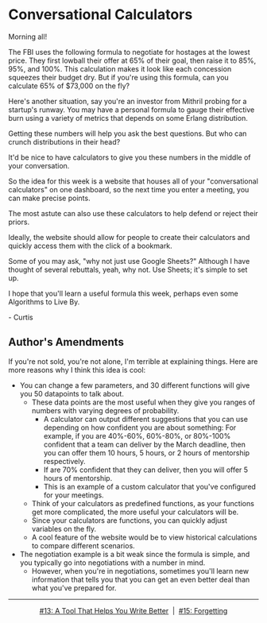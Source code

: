 # Conversational Calculators

Morning all!


The FBI uses the following formula to negotiate for hostages at the lowest price. They first lowball their offer at 65% of their goal, then raise it to 85%, 95%, and 100%. This calculation makes it look like each concession squeezes their budget dry. But if you're using this formula, can you calculate 65% of $73,000 on the fly?
 

Here's another situation, say you're an investor from Mithril probing for a startup's runway. You may have a personal formula to gauge their effective burn using a variety of metrics that depends on some Erlang distribution.


Getting these numbers will help you ask the best questions. But who can crunch distributions in their head?


It'd be nice to have calculators to give you these numbers in the middle of your conversation.


So the idea for this week is a website that houses all of your "conversational calculators" on one dashboard, so the next time you enter a meeting, you can make precise points.


The most astute can also use these calculators to help defend or reject their priors.


Ideally, the website should allow for people to create their calculators and quickly access them with the click of a bookmark.


Some of you may ask, "why not just use Google Sheets?" Although I have thought of several rebuttals, yeah, why not. Use Sheets; it's simple to set up.


I hope that you'll learn a useful formula this week, perhaps even some Algorithms to Live By.

\- Curtis

## Author's Amendments
If you're not sold, you're not alone, I'm terrible at explaining things. Here are more reasons why I think this idea is cool:
- You can change a few parameters, and 30 different functions will give you 50 datapoints to talk about.
    - These data points are the most useful when they give you ranges of numbers with varying degrees of probability.
        - A calculator can output different suggestions that you can use depending on how confident you are about something:
        For example, if you are 40%-60%, 60%-80%, or 80%-100% confident that a team can deliver by the March deadline, then you can offer them 10 hours, 5 hours, or 2 hours of mentorship respectively.
        -  If are 70% confident that they can deliver, then you will offer 5 hours of mentorship.
        - This is an example of a custom calculator that you've configured for your meetings.
    - Think of your calculators as predefined functions, as your functions get more complicated, the more useful your calculators will be.
    - Since your calculators are functions, you can quickly adjust variables on the fly.
    - A cool feature of the website would be to view historical calculations to compare different scenarios.
- The negotiation example is a bit weak since the formula is simple, and you typically go into negotiations with a number in mind.
    - However, when you're in negotiations, sometimes you'll learn new information that tells you that you can get an even better deal than what you've prepared for.

<!--START OF FOOTER-->
<hr style="margin-top:9px;height:1px;border: 0;background-image: linear-gradient(to right, rgba(0, 0, 0, 0.0), rgba(0, 0, 0, 0.5),rgba(0, 0, 0, 0.0));">
<!--START OF ISSUE NAVIGATION LINKS-->
<p align="center"><a href='013_a_tool_that_helps_you_write_better.md'>#13: A Tool That Helps You Write Better</a>&nbsp;&nbsp;|&nbsp;&nbsp;<a href='015_forgetting.md'>#15: Forgetting</a></p>
<!--START OF ISSUE NAVIGATION LINKS-->
<!--END OF FOOTER-->
